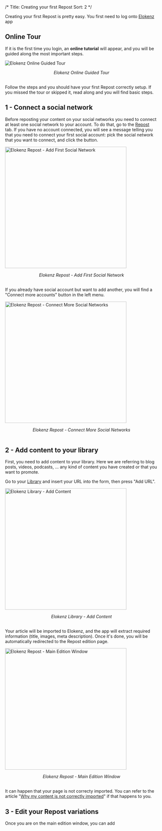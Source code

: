 /*
Title: Creating your first Repost
Sort: 2
*/

Creating your first Repost is pretty easy. You first need to log onto [Elokenz](https://app.elokenz.com) app

## Online Tour
If it is the first time you login, an **online tutorial** will appear, and you will be guided along the most important steps.

<img src="/images/getting_started/guided_tour_800.png" alt="Elokenz Online Guided Tour"><center><i>Elokenz Online Guided Tour</i></center><br />

Follow the steps and you should have your first Repost correctly setup.
If you missed the tour or skipped it, read along and you will find basic steps.

## 1 - Connect a social network
Before reposting your content on your social networks you need to connect at least one social network to your account. To do that, go to the [Repost](https://app.elokenz.com/#/repost) tab. If you have no account connected, you will see a message telling you that you need to connect your first social account: pick the social network that you want to connect, and click the button.


<img src="/images/getting_started/connect_first_account.png" alt="Elokenz Repost - Add First Social Network" width="400"><center><i>Elokenz Repost - Add First Social Network</i></center><br />

If you already have social account but want to add another, you will find a "Connect more accounts" button in the left menu.


<img src="/images/getting_started/connect_more_accounts_focused.png" alt="Elokenz Repost - Connect More Social Networks" width="400"><center><i>Elokenz Repost - Connect More Social Networks</i></center><br />


## 2 - Add content to your library
First, you need to add content to your library. Here we are referring to blog posts, videos, podcasts, ... any kind of content you have created or that you want to promote.

Go to your [Library](https://app.elokenz.com/#/articles) and insert your URL into the form, then press "Add URL".


<img src="/images/getting_started/add_url.png" alt="Elokenz Library - Add Content" width="400"><center><i>Elokenz Library - Add Content</i></center><br />

Your article will be imported to Elokenz, and the app will extract required information (title, images, meta description). Once it's done, you will be automatically redirected to the Repost edition page.

<img src="/images/getting_started/repost_edition_window.png" alt="Elokenz Repost - Main Edition Window" width="400"><center><i>Elokenz Repost - Main Edition Window</i></center><br />

It can happen that your page is not correcty imported. You can refer to the article "[Why my content is not correctly imported](/troubleshoot/title_not_imported)" if that happens to you.


## 3 - Edit your Repost variations
Once you are on the main edition window, you can add
